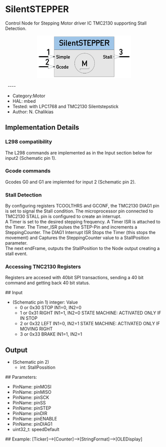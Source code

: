 # SilentSTEPPER

Control Node for Stepping Motor driver IC TMC2130 supporting Stall Detection. 

<p align="center">
<img
src="img/01.PNG"
width = 300
/>
</p>
 
----

 *  Category:Motor
 *  HAL: mbed
 *  Tested: with LPC1768 and TMC2130 Silentstepstick
 *  Author: N. Chalikias

## Implementation Details

### L298 compatibility
The L298 commands are implemented as in the Input section below for input2 (Schematic pin 1).

### Gcode commands
Gcodes G0 and G1 are implemted for input 2 (Schematic pin 2).

### Stall Detection
By configuring registers TCOOLTHRS and GCONF, the TMC2130 DIAG1 pin is set to signal the Stall condition. The microprocessor pin connected to TMC2130 STALL pin is configured to create an interrupt.  
A Timer is set to the desired stepping frequency. A Timer ISR is attached to the Timer. The Timer_ISR pulses the STEP-Pin and increments a SteppingCounter. The DIAG1 Interrupt ISR Stops the Timer (this stops the movement) and Captures the SteppingCounter value to a StallPosition parameter.  
The next endFrame, outputs the StallPosition to the Node output creating a stall event.

### Accessing TNC2130 Registers
Registers are accesed with 40bit SPI transactions, sending a 40 bit command and getting back 40 bit status. 

## Input 
 * (Schematic pin 1) integer: Value
    * 0 or 0x30 STOP  IN1=0, IN2=0
    * 1 or 0x31 RIGHT IN1=1, IN2=0  STATE MACHINE: ACTIVATED ONLY IF IN STOP
    * 2 or 0x32 LEFT  IN1=0, IN2=1  STATE MACHINE: ACTIVATED ONLY IF MOVING RIGHT
    * 3 or 0x33 BRAKE IN1=1, IN2=1

## Output
 *  (Schematic pin 2) 
    * int: StallPossition

## Parameters:
 *  PinName: pinMOSI 
 *  PinName: pinMISO 
 *  PinName: pinSCK
 *  PinName: pinSS
 *  PinName: pinSTEP
 *  PinName: pinDIR
 *  PinName: pinENABLE
 *  PinName: pinDIAG1
 *  uint32_t: speedDefault 

## Example:
[Ticker]-->[Counter]-->[StringFormat]-->[OLEDisplay]





